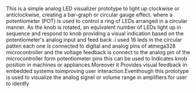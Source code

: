 This is a simple analog LED visualizer prototype to light up clockwise or anticlockwise, creating a bar-graph or circular gauge effect. where a potentiometer (POT) is used to control a ring of LEDs arranged in a circular manner. As the knob is rotated, an equivalent number of LEDs light up in sequence and respond to knob providing a visual indication based on the potentiometer's analog input and feed back .i used 16 leds in the circular patten each one is connected to digital and analog pins of atmega328 microcontroller and the voltage feedback is connect to the analog pin of the microcontroller form potentiometer pins this can be used to Indicates knob position in machines or appliances.Moreover it Provides visual feedback in embedded systems toimproving user interaction.Eventhough this prototype is used to visualize the analog signel or volume range in amplifiers for user to identfy
